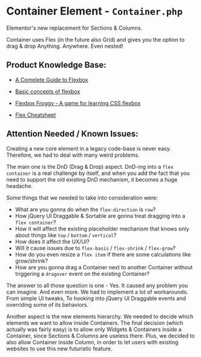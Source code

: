 # Container Element - `Container.php`

Elementor's new replacement for Sections & Columns.

Container uses Flex (in the future also Grid) and gives you the option to drag & drop Anything. Anywhere. Even nested!

## Product Knowledge Base:

- [A Complete Guide to Flexbox](https://css-tricks.com/snippets/css/a-guide-to-flexbox/)


- [Basic concepts of flexbox](https://developer.mozilla.org/en-US/docs/Web/CSS/CSS_Flexible_Box_Layout/Basic_Concepts_of_Flexbox)


- [Flexbox Froggy - A game for learning CSS flexbox](https://flexboxfroggy.com/)


- [Flex Cheatsheet](https://yoksel.github.io/flex-cheatsheet/)



## Attention Needed / Known Issues:

Creating a new core element in a legacy code-base is never easy. Therefore, we had to deal with many weird problems.

The main one is the DnD (Drag & Drop) aspect. DnD-ing into a `flex container` is a real challenge by itself, and when you add the fact that you need to support the old existing DnD mechanism, it becomes a huge headache.

Some things that we needed to take into consideration were:

- What are you gonna do when the `flex-direction` is `row`?
- How jQuery UI Draggable & Sortable are gonna treat dragging into a `flex container`?
- How it will affect the existing placeholder mechanism that knows only about things like `top` / `bottom` / `vertical`?
- How does it affect the UX/UI?
- Will it cause issues due to `flex-basis` / `flex-shrink` / `flex-grow`?
- How do you even resize a `flex item` if there are some calculations like grow/shrink?
- How are you gonna drag a Container next to another Container without triggering a `dragover` event on the existing Container?

The answer to all those question is one - Yes. It caused any problem you can imagine. And even more.
We had to implement a lot of workarounds. From simple UI tweaks, To hooking into jQuery UI Draggable events and overriding some of its behaviors.

Another aspect is the new elements hierarchy. We needed to decide which elements we want to allow inside Containers. The final decision (which actually was fairly easy) is to allow only Widgets & Containers inside a Container, since Sections & Columns are useless there. Plus, we decided to also allow Container inside Column, in order to let users with existing websites to use this new futuristic feature.
